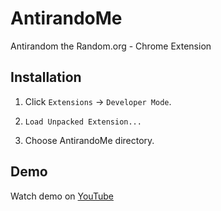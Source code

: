 # AntirandoMe
Antirandom the Random.org - Chrome Extension

## Installation

1) Click `Extensions` -> `Developer Mode`.

2) `Load Unpacked Extension...`

3) Choose AntirandoMe directory.

## Demo

Watch demo on [YouTube]

[YouTube]:https://www.youtube.com/watch?v=Cul-qKYXaC8
